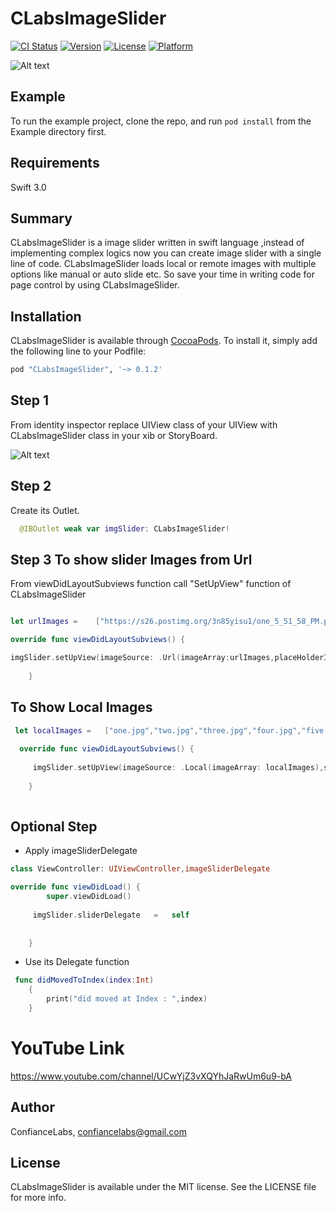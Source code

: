 # CLabsImageSlider

[![CI Status](http://img.shields.io/travis/ConfianceLabs/CLabsImageSlider.svg?style=flat)](https://travis-ci.org/ConfianceLabs/CLabsImageSlider)
[![Version](https://img.shields.io/cocoapods/v/CLabsImageSlider.svg?style=flat)](http://cocoapods.org/pods/CLabsImageSlider)
[![License](https://img.shields.io/cocoapods/l/CLabsImageSlider.svg?style=flat)](http://cocoapods.org/pods/CLabsImageSlider)
[![Platform](https://img.shields.io/cocoapods/p/CLabsImageSlider.svg?style=flat)](http://cocoapods.org/pods/CLabsImageSlider)


![Alt text](https://s26.postimg.org/igwgu4wah/giphy.gif) 

## Example

To run the example project, clone the repo, and run `pod install` from the Example directory first.

## Requirements

Swift 3.0

## Summary

CLabsImageSlider is a image slider written in swift language ,instead of implementing complex logics now you can create image slider with a single line of code. CLabsImageSlider loads local or remote images with multiple options like manual or auto slide etc. So save your time in writing code for page control by using CLabsImageSlider.

## Installation

CLabsImageSlider is available through [CocoaPods](http://cocoapods.org). To install
it, simply add the following line to your Podfile:

```ruby
pod "CLabsImageSlider", '~> 0.1.2'
```

## Step 1

 From identity inspector replace UIView class of your UIView with CLabsImageSlider class in your xib or StoryBoard.
 
 ![Alt text](https://s26.postimg.org/519g4onsp/giphy_W.gif) 
 

## Step 2

Create its Outlet.  

```swift
  @IBOutlet weak var imgSlider: CLabsImageSlider!
```

## Step 3 To show slider Images from Url

From viewDidLayoutSubviews function call "SetUpView" function of CLabsImageSlider

```swift

let urlImages =    ["https://s26.postimg.org/3n85yisu1/one_5_51_58_PM.png","https://s26.postimg.org/65tuz7ek9/two_5_41_53_PM.png","https://s26.postimg.org/7ywrnizqx/three_5_41_53_PM.png","https://s26.postimg.org/6l54s80hl/four.png","https://s26.postimg.org/ioagfsbjt/five.png"]

override func viewDidLayoutSubviews() {

imgSlider.setUpView(imageSource: .Url(imageArray:urlImages,placeHolderImage:UIImage(named:"placeHolder")),slideType:.ManualSwipe,isArrowBtnEnabled: true)
 
    }
```


## To Show Local Images

```swift
 let localImages =   ["one.jpg","two.jpg","three.jpg","four.jpg","five.jpg","six.jpg"]
 
  override func viewDidLayoutSubviews() {
  
     imgSlider.setUpView(imageSource: .Local(imageArray: localImages),slideType: .ManualSwipe,isArrowBtnEnabled: true)
  
    }
 
```
## Optional Step

- Apply imageSliderDelegate

```swift
class ViewController: UIViewController,imageSliderDelegate

override func viewDidLoad() {
        super.viewDidLoad()
        
     imgSlider.sliderDelegate   =   self
    
    
    }

```

- Use its Delegate function

```swift
 func didMovedToIndex(index:Int)
    {
        print("did moved at Index : ",index)
    }
```

# YouTube Link   

https://www.youtube.com/channel/UCwYjZ3vXQYhJaRwUm6u9-bA
 

## Author

ConfianceLabs, confiancelabs@gmail.com

## License

CLabsImageSlider is available under the MIT license. See the LICENSE file for more info.
